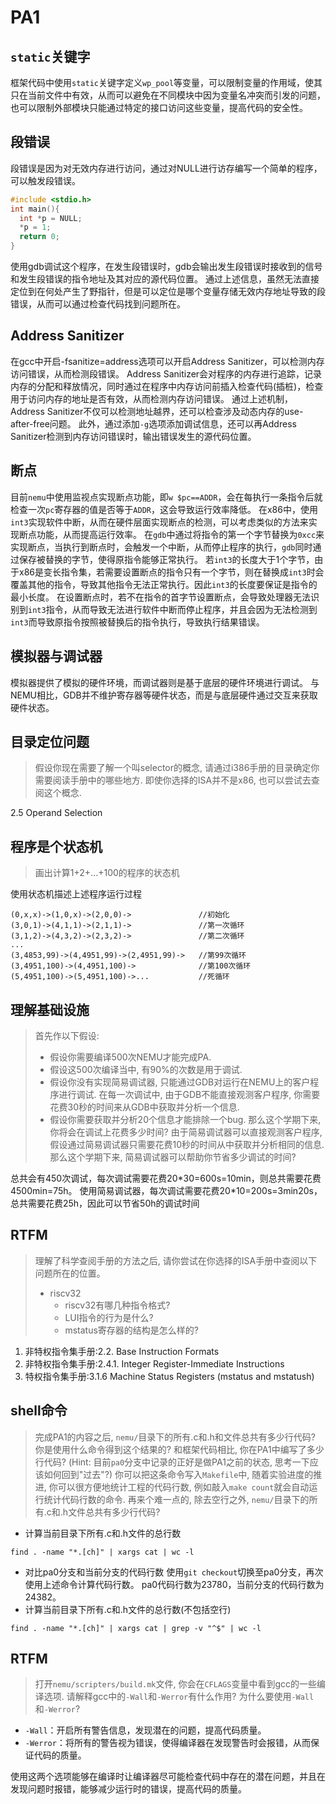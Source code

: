 # PA1

## `static`关键字
框架代码中使用`static`关键字定义`wp_pool`等变量，可以限制变量的作用域，使其只在当前文件中有效，从而可以避免在不同模块中因为变量名冲突而引发的问题，也可以限制外部模块只能通过特定的接口访问这些变量，提高代码的安全性。

## 段错误
段错误是因为对无效内存进行访问，通过对NULL进行访存编写一个简单的程序，可以触发段错误。

```c
#include <stdio.h>
int main(){
  int *p = NULL;
  *p = 1;
  return 0;
}
```
使用gdb调试这个程序，在发生段错误时，gdb会输出发生段错误时接收到的信号和发生段错误的指令地址及其对应的源代码位置。
通过上述信息，虽然无法直接定位到在何处产生了野指针，但是可以定位是哪个变量存储无效内存地址导致的段错误，从而可以通过检查代码找到问题所在。

## Address Sanitizer
在gcc中开启-fsanitize=address选项可以开启Address Sanitizer，可以检测内存访问错误，从而检测段错误。
Address Sanitizer会对程序的内存进行追踪，记录内存的分配和释放情况，同时通过在程序中内存访问前插入检查代码(插桩)，检查用于访问内存的地址是否有效，从而检测内存访问错误。
通过上述机制，Address Sanitizer不仅可以检测地址越界，还可以检查涉及动态内存的use-after-free问题。
此外，通过添加`-g`选项添加调试信息，还可以再Address Sanitizer检测到内存访问错误时，输出错误发生的源代码位置。

## 断点
目前`nemu`中使用监视点实现断点功能，即`w $pc==ADDR`，会在每执行一条指令后就检查一次`pc`寄存器的值是否等于`ADDR`，这会导致运行效率降低。
在x86中，使用`int3`实现软件中断，从而在硬件层面实现断点的检测，可以考虑类似的方法来实现断点功能，从而提高运行效率。
在`gdb`中通过将指令的第一个字节替换为`0xcc`来实现断点，当执行到断点时，会触发一个中断，从而停止程序的执行，`gdb`同时通过保存被替换的字节，使得原指令能够正常执行。
若`int3`的长度大于1个字节，由于x86是变长指令集，若需要设置断点的指令只有一个字节，则在替换成`int3`时会覆盖其他的指令，导致其他指令无法正常执行。因此`int3`的长度要保证是指令的最小长度。
在设置断点时，若不在指令的首字节设置断点，会导致处理器无法识别到`int3`指令，从而导致无法进行软件中断而停止程序，并且会因为无法检测到`int3`而导致原指令按照被替换后的指令执行，导致执行结果错误。

## 模拟器与调试器
模拟器提供了模拟的硬件环境，而调试器则是基于底层的硬件环境进行调试。
与NEMU相比，GDB并不维护寄存器等硬件状态，而是与底层硬件通过交互来获取硬件状态。

## 目录定位问题
> 假设你现在需要了解一个叫selector的概念, 请通过i386手册的目录确定你需要阅读手册中的哪些地方. 即使你选择的ISA并不是x86, 也可以尝试去查阅这个概念.

2.5 Operand Selection


## 程序是个状态机
> 画出计算1+2+...+100的程序的状态机

使用状态机描述上述程序运行过程
```
(0,x,x)->(1,0,x)->(2,0,0)->               //初始化
(3,0,1)->(4,1,1)->(2,1,1)->               //第一次循环
(3,1,2)->(4,3,2)->(2,3,2)->               //第二次循环
...
(3,4853,99)->(4,4951,99)->(2,4951,99)->   //第99次循环
(3,4951,100)->(4,4951,100)->              //第100次循环
(5,4951,100)->(5,4951,100)->...           //死循环
```
## 理解基础设施
> 首先作以下假设:
> - 假设你需要编译500次NEMU才能完成PA.
> - 假设这500次编译当中, 有90%的次数是用于调试.
> - 假设你没有实现简易调试器, 只能通过GDB对运行在NEMU上的客户程序进行调试. 在每一次调试中, 由于GDB不能直接观测客户程序, 你需要花费30秒的时间来从GDB中获取并分析一个信息.
> - 假设你需要获取并分析20个信息才能排除一个bug.
> 那么这个学期下来, 你将会在调试上花费多少时间?
> 由于简易调试器可以直接观测客户程序, 假设通过简易调试器只需要花费10秒的时间从中获取并分析相同的信息. 那么这个学期下来, 简易调试器可以帮助你节省多少调试的时间?

总共会有450次调试，每次调试需要花费20\*30=600s=10min，则总共需要花费4500min=75h。
使用简易调试器，每次调试需要花费20\*10=200s=3min20s，总共需要花费25h，因此可以节省50h的调试时间

## RTFM
> 理解了科学查阅手册的方法之后, 请你尝试在你选择的ISA手册中查阅以下问题所在的位置。
> - riscv32
>   - riscv32有哪几种指令格式?
>   - LUI指令的行为是什么?
>   - mstatus寄存器的结构是怎么样的?

1. 非特权指令集手册:2.2. Base Instruction Formats
2. 非特权指令集手册:2.4.1. Integer Register-Immediate Instructions
3. 特权指令集手册:3.1.6
Machine Status Registers (mstatus and mstatush)

## shell命令
> 完成PA1的内容之后, `nemu/`目录下的所有.c和.h和文件总共有多少行代码? 你是使用什么命令得到这个结果的? 和框架代码相比, 你在PA1中编写了多少行代码? (Hint: 目前`pa0`分支中记录的正好是做PA1之前的状态, 思考一下应该如何回到"过去"?) 你可以把这条命令写入`Makefile`中, 随着实验进度的推进, 你可以很方便地统计工程的代码行数, 例如敲入`make count`就会自动运行统计代码行数的命令. 再来个难一点的, 除去空行之外, `nemu/`目录下的所有.c和.h文件总共有多少行代码?

- 计算当前目录下所有.c和.h文件的总行数
```shell
find . -name "*.[ch]" | xargs cat | wc -l
```
- 对比pa0分支和当前分支的代码行数
使用`git checkout`切换至pa0分支，再次使用上述命令计算代码行数。
pa0代码行数为23780，当前分支的代码行数为24382。
- 计算当前目录下所有.c和.h文件的总行数(不包括空行)
```shell
find . -name "*.[ch]" | xargs cat | grep -v "^$" | wc -l
```

## RTFM
> 打开`nemu/scripters/build.mk`文件, 你会在`CFLAGS`变量中看到gcc的一些编译选项. 请解释gcc中的`-Wall`和`-Werror`有什么作用? 为什么要使用`-Wall`和`-Werror`?

- `-Wall`：开启所有警告信息，发现潜在的问题，提高代码质量。
- `-Werror`：将所有的警告视为错误，使得编译器在发现警告时会报错，从而保证代码的质量。

使用这两个选项能够在编译时让编译器尽可能检查代码中存在的潜在问题，并且在发现问题时报错，能够减少运行时的错误，提高代码的质量。

